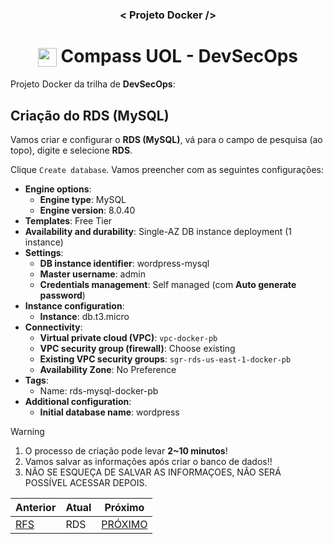 <h3 align="center">< Projeto Docker /></h3>

<h1 align="center">
    <img align="center" src="https://logospng.org/download/uol/logo-uol-icon-256.png" width="30" height="30" /> Compass UOL - DevSecOps
</h1>

Projeto Docker da trilha de **DevSecOps**:

## Criação do RDS (MySQL)

Vamos criar e configurar o **RDS (MySQL)**, vá para o campo de pesquisa (ao topo), digite e selecione **RDS**.

Clique `Create database`. Vamos preencher com as seguintes configurações:

- **Engine options**:
  - **Engine type**: MySQL
  - **Engine version**: 8.0.40
- **Templates**: Free Tier
- **Availability and durability**: Single-AZ DB instance deployment (1 instance)
- **Settings**:
  - **DB instance identifier**: wordpress-mysql
  - **Master username**: admin
  - **Credentials management**: Self managed (com **Auto generate password**)
- **Instance configuration**:
  - **Instance**: db.t3.micro
- **Connectivity**:
  - **Virtual private cloud (VPC)**: `vpc-docker-pb`
  - **VPC security group (firewall)**: Choose existing
  - **Existing VPC security groups**: `sgr-rds-us-east-1-docker-pb`
  - **Availability Zone**: No Preference
- **Tags**:
  - Name: rds-mysql-docker-pb
- **Additional configuration**:
  - **Initial database name**: wordpress

> [!WARNING]
>
> 1. O processo de criação pode levar **2~10 minutos**!
> 2. Vamos salvar as informações após criar o banco de dados!!
> 3. NÃO SE ESQUEÇA DE SALVAR AS INFORMAÇOES, NÃO SERÁ POSSÍVEL ACESSAR DEPOIS.

<div align="center">

| Anterior        | Atual | Próximo                       |
| --------------- | ----- | ----------------------------- |
| [RFS](6.efs.md) | RDS   | [PRÓXIMO](8.load_balancer.md) |

<div>
